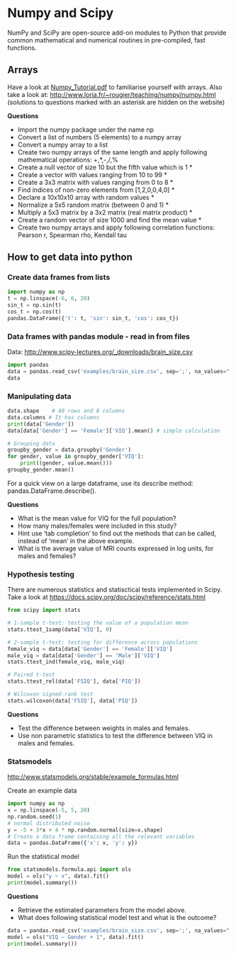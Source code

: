 # Numpy and Scipy

NumPy and SciPy are open-source add-on modules to Python that provide common mathematical and numerical routines in pre-compiled, fast functions. 

## Arrays

Have a look at [Numpy_Tutorial.pdf](../Numpy_Tutorial.pdf) to familiarise yourself with arrays. Also take a look at: http://www.loria.fr/~rougier/teaching/numpy/numpy.html (solutions to questions marked with an asterisk are hidden on the website)

**Questions**

- Import the numpy package under the name np
- Convert a list of numbers (5 elements) to a numpy array
- Convert a numpy array to a list
- Create two numpy arrays of the same length and apply following mathematical operations: +,*,-,/,%
- Create a null vector of size 10 but the fifth value which is 1 *
- Create a vector with values ranging from 10 to 99 *
- Create a 3x3 matrix with values ranging from 0 to 8 *
- Find indices of non-zero elements from [1,2,0,0,4,0] *
- Declare a 10x10x10 array with random values *
- Normalize a 5x5 random matrix (between 0 and 1) *
- Multiply a 5x3 matrix by a 3x2 matrix (real matrix product) *
- Create a random vector of size 1000 and find the mean value *
- Create two numpy arrays and apply following correlation functions: Pearson r, Spearman rho, Kendall tau

## How to get data into python

### Create data frames from lists

```python
import numpy as np
t = np.linspace(-6, 6, 20)
sin_t = np.sin(t)
cos_t = np.cos(t)
pandas.DataFrame({'t': t, 'sin': sin_t, 'cos': cos_t})
```
### Data frames with pandas module - read in from files

Data: http://www.scipy-lectures.org/_downloads/brain_size.csv

```python
import pandas
data = pandas.read_csv('examples/brain_size.csv', sep=';', na_values=".")
data  
```

### Manipulating data

```python
data.shape    # 40 rows and 8 columns
data.columns # It has columns
print(data['Gender'])
data[data['Gender'] == 'Female']['VIQ'].mean() # simple calculation

# Grouping data
groupby_gender = data.groupby('Gender')
for gender, value in groupby_gender['VIQ']:
    print((gender, value.mean()))
groupby_gender.mean()
```

For a quick view on a large dataframe, use its describe method: pandas.DataFrame.describe().

**Questions**

- What is the mean value for VIQ for the full population?
- How many males/females were included in this study?
- Hint use ‘tab completion’ to find out the methods that can be called, instead of ‘mean’ in the above example.
- What is the average value of MRI counts expressed in log units, for males and females?

### Hypothesis testing

There are numerous statistics and statisctical tests implemented in Scipy. Take a look at https://docs.scipy.org/doc/scipy/reference/stats.html

```python
from scipy import stats

# 1-sample t-test: testing the value of a population mean
stats.ttest_1samp(data['VIQ'], 0) 

# 2-sample t-test: testing for difference across populations
female_viq = data[data['Gender'] == 'Female']['VIQ']
male_viq = data[data['Gender'] == 'Male']['VIQ']
stats.ttest_ind(female_viq, male_viq)

# Paired t-test
stats.ttest_rel(data['FSIQ'], data['PIQ'])

# Wilcoxon signed-rank test
stats.wilcoxon(data['FSIQ'], data['PIQ']) 
```

**Questions**

- Test the difference between weights in males and females.
- Use non parametric statistics to test the difference between VIQ in males and females.

### Statsmodels

http://www.statsmodels.org/stable/example_formulas.html

Create an example data
```python
import numpy as np
x = np.linspace(-5, 5, 20)
np.random.seed(1)
# normal distributed noise
y = -5 + 3*x + 4 * np.random.normal(size=x.shape)
# Create a data frame containing all the relevant variables
data = pandas.DataFrame({'x': x, 'y': y})

```

Run the statistical model

```python
from statsmodels.formula.api import ols
model = ols("y ~ x", data).fit()
print(model.summary()) 
```

**Questions**

- Retrieve the estimated parameters from the model above.
- What does following statistical model test and what is the outcome?
```python
data = pandas.read_csv('examples/brain_size.csv', sep=';', na_values=".")
model = ols("VIQ ~ Gender + 1", data).fit()
print(model.summary())
```

